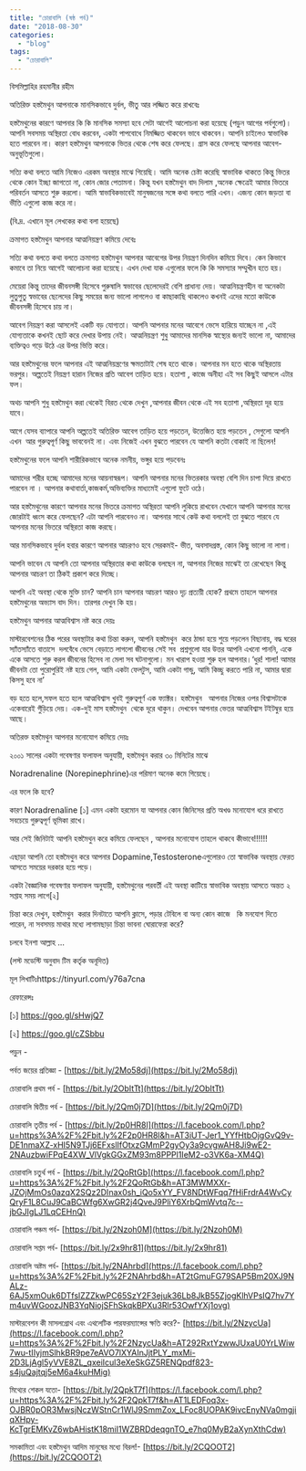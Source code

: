 ```yaml
---
title: "চোরাবালি (ষষ্ঠ পর্ব)"
date: "2018-08-30"
categories: 
  - "blog"
tags: 
  - "চোরাবালি"
---
```


বিসমিল্লাহির রহমানীর রহীম

অতিরিক্ত হস্তমৈথুন আপনাকে মানসিকভাবে দুর্বল, ভীতু আর লজ্জিত করে রাখবেঃ

হস্তমৈথুনের কারণে আপনার কি কি মানসিক সমস্যা হবে সেটা আগেই আলোচনা করা হয়েছে (পড়ুন আগের পর্বগুলো)। আপনি সবসময় অস্থিরতা বোধ করবেন, একটা পাপবোধে নিমজ্জিত থাকবেন ভাবে থাকবেন। আপনি চাইলেও স্বাভাবিক হতে পারবেন না। কারণ হস্তমৈথুন আপনাকে ভিতর থেকে শেষ করে ফেলছে। গ্রাস করে ফেলছে আপনার আবেগ-অনুভূতিগুলো।

সত্যি কথা বলতে আমি নিজেও এরকম অবস্থার মাঝে গিয়েছি। আমি অনেক চেষ্টা করেছি স্বাভাবিক থাকতে কিন্তু ভিতর থেকে কোন ইচ্ছা জাগতো না, কোন জোর পেতামনা। কিন্তু যখন হস্তমৈথুন বাদ দিলাম ,অনেক ক্ষেত্রেই আমার ভিতরে পরিবর্তন আসতে শুরু করলো। আমি স্বাভাবিকভাবেই মানুষজনের সঙ্গে কথা বলতে পারি এখন। এজন্য কোন জড়তা বা ভীতি এগুলো কাজ করে না।

(বি.দ্র. এখানে মূল লেখকের কথা বলা হয়েছে)

ক্রমাগত হস্তমৈথুন আপনার আত্মনিয়ন্ত্রণ কমিয়ে দেবেঃ

সত্যি কথা বলতে কথা বলতে ক্রমাগত হস্তমৈথুন আপনার আবেগের উপর নিয়ন্ত্রণ দিনদিন কমিয়ে দিবে। কেন কিভাবে কমাবে তা নিয়ে আগেই আলোচনা করা হয়েছে। এখন দেখা যাক এগুলোর ফলে কি কি সমস্যার সম্মুখীন হতে হয়।

মেয়েরা কিন্তু তাদের জীবনসঙ্গী হিসেবে পুরুষালি স্বভাবের ছেলেদেরই বেশি প্রাধান্য দেয়। আত্মনিয়ন্ত্রণহীন বা অনেকটা লুতুপুতু স্বভাবের ছেলেদের কিছু সময়ের জন্য ভালো লাগলেও বা কাছাকাছি থাকলেও কখনই এদের মতো কাউকে জীবনসঙ্গী হিসেবে চায় না।

আবেগ নিয়ন্ত্রণ করা আসলেই একটি বড় যোগ্যতা। আপনি আপনার মনের আবেগে ভেসে হারিয়ে যাচ্ছেন না ,এই যোগ্যতাকে কখনই ছোট করে দেখার উপায় নেই। আত্মনিয়ন্ত্রণ শুধু আমাদের মানসিক স্বাস্থ্যের জন্যই ভালো না, আমাদের ব্যক্তিত্বও গড়ে উঠে এর উপর ভিত্তি করে।

আর হস্তমৈথুনের ফলে আপনার এই আত্মনিয়ন্ত্রণের ক্ষমতাটাই শেষ হতে থাকে। আপনার মন হতে থাকে অস্থিরতায় ভরপুর। অল্পতেই নিয়ন্ত্রণ হারান নিজের প্রতি আবেগ তাড়িত হয়ে। হতাশা , কাজে অনীহা এই সব কিছুই আসলে এটার ফল।

অথচ আপনি শুধু হস্তমৈথুন করা থেকেই বিরত থেকে দেখুন ,আপনার জীবন থেকে এই সব হতাশা ,অস্থিরতা দূর হয়ে যাবে।

আগে যেসব ব্যাপারে আপনি অল্পতেই অতিরিক্ত আবেগ তাড়িত হয়ে পড়তেন, উত্তেজিত হয়ে পড়তেন , সেগুলো আপনি এখন  আর গুরুত্বপূর্ণ কিছু ভাববেনই না। এবং নিজেই এখন বুঝতে পারবেন যে আপনি কতটা বোকাই না ছিলেন!

হস্তমৈথুনের ফলে আপনি শারীরিকভাবে অনেক নমনীয়, ভঙ্গুর হয়ে পড়বেনঃ

আমাদের শরীর হচ্ছে আমাদের মনের আয়নাস্বরূপ। আপনি আপনার মনের ভিতরকার অবস্থা বেশি দিন চাপা দিয়ে রাখতে পারবেন না । আপনার কথাবার্তা,কাজকর্ম,অভিব্যক্তির মাধ্যমেই এগুলো ফুটে ওঠে।

আর হস্তমৈথুনের কারণে আপনার মনের ভিতরে ক্রমাগত অস্থিরতা আপনি লুকিয়ে রাখবেন যেখানে আপনি আপনার মনের জোরটাই ধ্বংস করে ফেলছেন? এটা আপনি পারবেনও না। আপনার সাথে কেউ কথা বললেই তা বুঝতে পারবে যে আপনার মনের ভিতরে অস্থিরতা কাজ করছে।

আর মানসিকভাবে দুর্বল হবার কারণে আপনার আচরণও হবে সেরকমই- ভীত, অবসাদগ্রস্ত, কোন কিছু ভালো না লাগা।

আপনি ভাবেন যে আপনি তো আপনার অস্থিরতার কথা কাউকে বলছেন না, আপনার নিজের মাঝেই তা রেখেছেন কিন্তু আপনার আচরণ তা ঠিকই প্রকাশ করে দিচ্ছে।

আপনি এই অবস্থা থেকে মুক্তি চান? আপনি চান আপনার আচরণ আরও দৃঢ় প্রত্যয়ী হোক? প্রথমে তাহলে আপনার হস্তমৈথুনের অভ্যাস বাদ দিন। তারপর দেখুন কি হয়।

হস্তমৈথুন আপনার আত্মবিশ্বাস নষ্ট করে দেয়ঃ

মাস্টারবেশনের ঠিক পরের অবস্থাটার কথা চিন্তা করুন, আপনি হস্তমৈথুন  করে ঠান্ডা হয়ে শুয়ে পড়লেন বিছানায়, বদ্ধ ঘরের স্যাঁতস্যাঁতে বাতাসে  দলবেঁধে ভেসে বেড়াতে লাগলো জীবনের সেই সব  প্রশ্নগুলো যার উত্তর আপনি এখনো পাননি, একে একে আসতে শুরু করল জীবনের হিসেব না মেলা সব ঘটনাগুলো। মন খারাপ হওয়া শুরু হল আপনার।‘ধুর! শালা! আমার জীবনটা তো পুরোপুরিই নষ্ট হয়ে গেল, আমি একটা ফেলটুস, আমি একটা গান্ডু, আমি কিচ্ছু করতে পারি না, আমার দ্বারা কিসসু হবে না’

বড় হতে হলে,সফল হতে হলে আত্মবিশ্বাস খুবই গুরুত্বপূর্ণ এক ফ্যাক্টর। হস্তমৈথুন   আপনার নিজের ওপর বিশ্বাসটাকে একেবারেই গুঁড়িয়ে দেয়। এক-দুই মাস হস্তমৈথুন  থেকে দূরে থাকুন। দেখবেন আপনার ভেতর আত্মবিশ্বাস টইটম্বুর হয়ে আছে।

অতিরক্ত হস্তমৈথুন আপনার মনোযোগ কমিয়ে দেয়ঃ

২০০১ সালের একটা গবেষণার ফলাফল অনুযায়ী, হস্তমৈথুন করার ৩০ মিনিটের মাঝে

Noradrenaline (Norepinephrine)এর পরিমাণ অনেক কমে গিয়েছে।

এর ফলে কি হবে?

কারণ Noradrenaline \[১\] এমন একটা হরমোন যা আপনার কোন জিনিসের প্রতি অখণ্ড মনোযোগ ধরে রাখতে সবচেয়ে গুরুত্বপূর্ণ ভূমিকা রাখে।

আর সেই জিনিটাই আপনি হস্তমৈথুন করে কমিয়ে ফেলছেন , আপনার মনোযোগ তাহলে থাকবে কীভাবে!!!!!!

এছাড়া আপনি তো হস্তমৈথুন করে আপনার Dopamine,Testosteroneএগুলোরও তো স্বাভাবিক অবস্থায় ফেরত আসতে সময়ের দরকার হয়ে পড়ে।

একটা বৈজ্ঞানিক গবেষণার ফলাফল অনুযায়ী, হস্তমৈথুনের পরবর্তী এই অবস্থা কাটিয়ে স্বাভাবিক অবস্থায় আসতে অন্তত ২ সপ্তাহ সময় লাগে\[২\]

চিন্তা করে দেখুন, হস্তমৈথুন  করার দিনটাতে আপনি ক্লাসে, পড়ার টেবিলে বা অন্য কোন কাজে   কি মনযোগ দিতে পারেন, না সবসময় মাথার মধ্যে লাগামছাড়া চিন্তা ভাবনা ঘোরাফেরা করে?

চলবে ইনশা আল্লাহ ...

(লস্ট মডেস্টি অনুবাদ টিম কর্তৃক অনূদিত)

মূল লিখাটিঃhttps://tinyurl.com/y76a7cna

রেফারেন্সঃ

\[১\] https://goo.gl/sHwjQ7

\[২\] https://goo.gl/cZSbbu

পড়ুন -

পর্বত জয়ের প্রতিজ্ঞা - [https://bit.ly/2Mo58dj](https://bit.ly/2Mo58dj)

চোরাবালি প্রথম পর্ব - [https://bit.ly/2ObItTt](https://bit.ly/2ObItTt)

চোরাবালি দ্বিতীয় পর্ব - [https://bit.ly/2Qm0j7D](https://bit.ly/2Qm0j7D)

চোরাবালি তৃতীয় পর্ব - [https://bit.ly/2p0HR8l](https://l.facebook.com/l.php?u=https%3A%2F%2Fbit.ly%2F2p0HR8l&h=AT3iUT-Jer1_YYfHtbOjgGvQ9v-DE1nmaXZ-xHI5N9TJj6EFxslIfOtxzGMmP2gyOy3a9cvgwAH8Ji9wE2-2NAuzbwiFPqE4XW_VlVgkGGxZM93m8PPPl1IeM2-o3VK6a-XM4Q)

চোরাবালি চতুর্থ পর্ব - [https://bit.ly/2QoRtGb](https://l.facebook.com/l.php?u=https%3A%2F%2Fbit.ly%2F2QoRtGb&h=AT3MWMXXr-JZOjMmOs0azqX2SQz2DInax0sh_iQo5xYY_FV8NDtWFqq7fHiFrdrA4WvCyQryF1L8CuJ9CaBCWfg6XwGR2j4QveJ9PliY6XrbQmWvtq7c--jbGJIgLJ1LqCEHnQ)

চোরাবালি পঞ্চম পর্ব- [https://bit.ly/2Nzoh0M](https://bit.ly/2Nzoh0M)

চোরাবালি সপ্তম পর্ব- [https://bit.ly/2x9hr81](https://bit.ly/2x9hr81)

চোরাবালি অষ্টম পর্ব- [https://bit.ly/2NAhrbd](https://l.facebook.com/l.php?u=https%3A%2F%2Fbit.ly%2F2NAhrbd&h=AT2tGmuFG79SAP5Bm20XJ9NALz-6AJ5xmOuk6DTfslZZZkwPC65SzY2F3ejuk36Lb8JkB55ZjogKlhVPsIQ7hv7Ym4uvWGoozJNB3YqNiojSFhSkqkBPXu3Rlr53OwfYXj1ovg)

মাস্টারবেশন কী মাসলগ্রোথ এবং এথলেটিক পারফরম্যান্সের ক্ষতি করে?- [https://bit.ly/2NzycUa](https://l.facebook.com/l.php?u=https%3A%2F%2Fbit.ly%2F2NzycUa&h=AT292RxtYzwwJUxaU0YrLWiw7wu-tIIyjmSlhkBR9pe7eAVO7lXYAInJjtPLY_mxMi-2D3LjAgl5yVVE8ZL_qxeiIcul3eXeSkGZ5RENQpdf823-s4juQajtqj5eM6a4kuHMig)

মিথ্যের শেকল যতো- [https://bit.ly/2QpkT7f](https://l.facebook.com/l.php?u=https%3A%2F%2Fbit.ly%2F2QpkT7f&h=AT1LEDFoq3x-OJBR0pOR3MwsjNczWStnCr1WlJ9SmmZox_LFoc8UOPAK9ivcEnyNVa0mgjiqXHpy-KcTgrEMKvZ6wbAHistK18miI1WZBRDdeqgnTO_e7hq0MyB2aXynXthCdw)

সমকামিতা এবং হস্তমৈথুন আদিম মানুষের মধ্যে বিরল!- [https://bit.ly/2CQOOT2](https://bit.ly/2CQOOT2)
